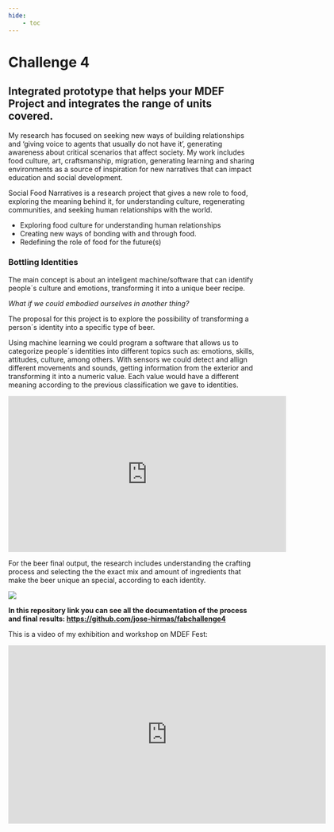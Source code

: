 ```yaml
---
hide:
    - toc
---
```


# Challenge 4

## Integrated prototype that helps your MDEF Project and integrates the range of units covered.

My research has focused on seeking new ways of building relationships and ‘giving voice to agents that usually do not have it’, generating awareness about critical scenarios that affect society. My work includes food culture, art, craftsmanship, migration, generating learning and sharing environments as a source of inspiration for new narratives that can impact education and social development.

Social Food Narratives is a research project that gives a new role to food, exploring the meaning behind it, for understanding culture, regenerating communities, and seeking human relationships with the world.

- Exploring food culture for understanding human relationships
- Creating new ways of bonding with and through food.
- Redefining the role of food for the future(s)


### **Bottling Identities** 

The main concept is about an inteligent machine/software that can identify people´s culture and emotions, transforming it into a unique beer recipe.

*What if we could embodied ourselves in another thing?* 

The proposal for this project is to explore the possibility of transforming a person´s identity into a specific type of beer.

Using machine learning we could program a software that allows us to categorize people´s identities into different topics such as: emotions, skills, attitudes, culture, among others. With sensors we could detect and allign different movements and sounds, getting information from the exterior and transforming it into a numeric value. Each value would have a different meaning according to the previous classification we gave to identities.

<iframe width="560" height="315" src="https://www.youtube.com/embed/rBQayGb0dLk" title="YouTube video player" frameborder="0" allow="accelerometer; autoplay; clipboard-write; encrypted-media; gyroscope; picture-in-picture" allowfullscreen></iframe>

For the beer final output, the research includes understanding the crafting process and selecting the the exact mix and amount of ingredients that make the beer unique an special, according to each identity.

![](../images/fabacademy/fabch4_1.jpg)

**In this repository link you can see all the documentation of the process and final results: <https://github.com/jose-hirmas/fabchallenge4>**


This is a video of my exhibition and workshop on MDEF Fest:

<iframe title="vimeo-player" src="https://player.vimeo.com/video/725586537?h=9efb0113d6" width="640" height="360" frameborder="0" allowfullscreen></iframe>


























